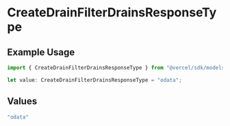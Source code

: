 # CreateDrainFilterDrainsResponseType

## Example Usage

```typescript
import { CreateDrainFilterDrainsResponseType } from "@vercel/sdk/models/createdrainop.js";

let value: CreateDrainFilterDrainsResponseType = "odata";
```

## Values

```typescript
"odata"
```